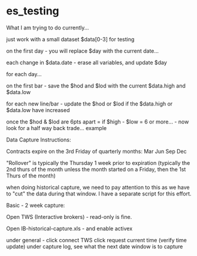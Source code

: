 # es_testing
What I am trying to do currently...

just work with a small dataset $data[0-3] for testing

on the first day - you will replace $day with the current date...

each change in $data.date - erase all variables, and update $day

for each day...

on the first bar - save the $hod and $lod with the current $data.high and $data.low

for each new line/bar - update the $hod or $lod if the $data.high or $data.low have increased

once the $hod & $lod are 6pts apart = if $high - $low = 6 or more... - now look for a half way back trade... example



Data Capture Instructions:

Contracts expire on the 3rd Friday of quarterly months:
	Mar
	Jun
	Sep
	Dec
	
"Rollover" is typically the Thursday 1 week prior to expiration (typically the 2nd thurs of the month unless the month started on a Friday, then the 1st Thurs of the month)

when doing historical capture, we need to pay attention to this as we have to "cut" the data during that window.  I have a separate script for this effort.

Basic - 2 week capture:

Open TWS (Interactive brokers) - read-only is fine.

Open IB-historical-capture.xls - and enable activex

under general - click connect TWS
	click request current time (verify time update)
	under capture log, see what the next date window is to capture